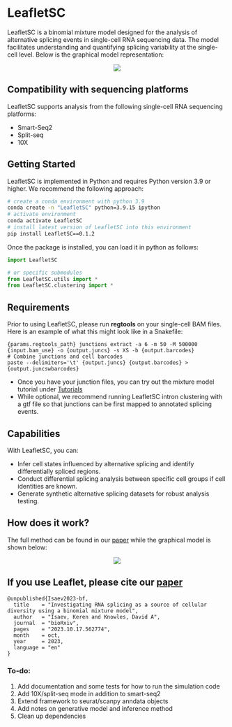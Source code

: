 # LeafletSC

LeafletSC is a binomial mixture model designed for the analysis of alternative splicing events in single-cell RNA sequencing data. The model facilitates understanding and quantifying splicing variability at the single-cell level. Below is the graphical model representation:

<p align="center">
  <img src="https://github.com/daklab/Leaflet/assets/23510936/2c7981fe-91ec-4830-b010-b74ac4140940">
</p>

## Compatibility with sequencing platforms 
LeafletSC supports analysis from the following single-cell RNA sequencing platforms:
- Smart-Seq2 
- Split-seq
- 10X 

## Getting Started

LeafletSC is implemented in Python and requires Python version 3.9 or higher. We recommend the following approach:

```bash
# create a conda environment with python 3.9 
conda create -n "LeafletSC" python=3.9.15 ipython
# activate environment 
conda activate LeafletSC
# install latest version of LeafletSC into this environment
pip install LeafletSC==0.1.2
```

Once the package is installed, you can load it in python as follows:
```python
import LeafletSC 

# or specific submodules 
from LeafletSC.utils import *
from LeafletSC.clustering import *
```

## Requirements 
Prior to using LeafletSC, please run **regtools** on your single-cell BAM files. Here is an example of what this might look like in a Snakefile:

```Snakemake
{params.regtools_path} junctions extract -a 6 -m 50 -M 500000 {input.bam_use} -o {output.juncs} -s XS -b {output.barcodes}
# Combine junctions and cell barcodes
paste --delimiters='\t' {output.juncs} {output.barcodes} > {output.juncswbarcodes}
```
- Once you have your junction files, you can try out the mixture model tutorial under [Tutorials](Tutorials/run_binomial_mixture_model.ipynb)
- While optional, we recommend running LeafletSC intron clustering with a gtf file so that junctions can be first mapped to annotated splicing events. 

## Capabilities
With LeafletSC, you can:

- Infer cell states influenced by alternative splicing and identify differentially spliced regions.
- Conduct differential splicing analysis between specific cell groups if cell identities are known.
- Generate synthetic alternative splicing datasets for robust analysis testing.

## How does it work? 
The full method can be found in our [paper](https://www.biorxiv.org/content/10.1101/2023.10.17.562774v3) while the graphical model is shown below:
<p align="center">
  <img src="https://github.com/daklab/Leaflet/assets/23510936/3e147ba5-7ee8-47ae-b84c-5e99e0551acf">
</p>

## If you use Leaflet, please cite our [paper](https://www.biorxiv.org/content/10.1101/2023.10.17.562774v3)

```
@unpublished{Isaev2023-bf,
  title    = "Investigating RNA splicing as a source of cellular diversity using a binomial mixture model",
  author   = "Isaev, Keren and Knowles, David A",
  journal  = "bioRxiv",
  pages    = "2023.10.17.562774",
  month    = oct,
  year     = 2023,
  language = "en"
}
```

### To-do: 

1. Add documentation and some tests for how to run the simulation code 
2. Add 10X/split-seq mode in addition to smart-seq2
3. Extend framework to seurat/scanpy anndata objects
4. Add notes on generative model and inference method
5. Clean up dependencies 

